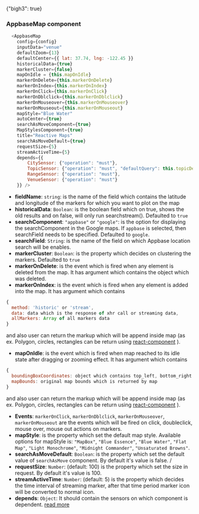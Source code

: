 {"bigh3": true}

### AppbaseMap component   

``` javascript
  <AppbaseMap
    config={config}
    inputData="venue"
    defaultZoom={13}
    defaultCenter={{ lat: 37.74, lng: -122.45 }}
    historicalData={true}
    markerCluster={false}
    mapOnIdle = {this.mapOnIdle}
    markerOnDelete={this.markerOnDelete}
    markerOnIndex={this.markerOnIndex}
    markerOnClick={this.markerOnClick}
    markerOnDblclick={this.markerOnDblclick}
    markerOnMouseover={this.markerOnMouseover}
    markerOnMouseout={this.markerOnMouseout} 
    mapStyle="Blue Water" 
    autoCenter={true}
    searchAsMoveComponent={true}
    MapStylesComponent={true}
    title="Reactive Maps"
    searchAsMoveDefault={true}
    requestSize={5}
    streamActiveTime={5}
    depends={{
        CitySensor: {"operation": "must"},
        TopicSensor: {"operation": "must", "defaultQuery": this.topicDepends},
        RangeSensor: {"operation": "must"},
        VenueSensor: {"operation": "must"}
    }} />
```    

- **fieldName**: `string`: is the name of the field which contains the latitude and longitude of the markers for which you want to plot on the map    
- **historicalData**: `Boolean`: is the boolean field which on true, shows the old results and on false, will only run searchstream(). Defaulted to `true`    
- **searchComponent**: `"appbase"` or `"google"`: is the option for displaying the searchComponent in the Google maps. If `appbase` is selected, then searchField needs to be specified. Defaulted to `google`.    
- **searchField**: `String`: is the name of the field on which Appbase location search will be enables.    
- **markerCluster**: `Boolean`: is the property which decides on clustering the markers. Defaulted to `true`     
- **markerOnDelete**: is the event which is fired when any element is deleted from the map. It has argument which contains the object which was deleted.    
- **markerOnIndex**: is the event which is fired when any element is added into the map. It has argument which contains 
```js
{
  method: 'historic' or 'stream',
  data: data which is the response of xhr call or streaming data,
  allMarkers: Array of all markers data
}
```
and also user can return the markup which will be append inside map (as ex. Polygon, circles, rectangles can be return using [react-component](https://github.com/tomchentw/react-google-maps) ).
    
- **mapOnIdle**: is the event which is fired when map reached to its idle state after dragging or zooming effect. It has argument which contains 
```js
{
  boundingBoxCoordinates: object which contains top_left, bottom_right of current map bounds,
  mapBounds: original map bounds which is returned by map
}
```
and also user can return the markup which will be append inside map (as ex. Polygon, circles, rectangles can be return using [react-component](https://github.com/tomchentw/react-google-maps) ).

- **Events**:  `markerOnClick`, `markerOnDblclick`, `markerOnMouseover`, `markerOnMouseout` are the events which will be fired on click, doubleclick, mouse over, mouse out actions on markers.  
- **mapStyle**: is the property which set the default map style. Available options for mapStyle is: `"MapBox"`, `"Blue Essence"`, `"Blue Water"`,  `"Flat Map"`,  `"Light Monochrome"`,  `"Midnight Commander"`,  `"Unsaturated Browns"`.  
- **searchAsMoveDefault**: `Boolean`: is the property which set the default value of `searchAsMove` component. By default it's value is false.  /
- **requestSize**: `Number`: (default: 100) is the property which set the size in request. By default it's value is 100.  
- **streamActiveTime**: `Number`: (default: 5) is the property which decides the time interval of streaming marker, after that time period marker icon will be converted to normal icon.
- **depends**: `Object`: It should contain the sensors on which component is dependent. [read more](https://appbaseio.github.io/reactive-maps-docs/v1/getting-started/Dependency.html)

